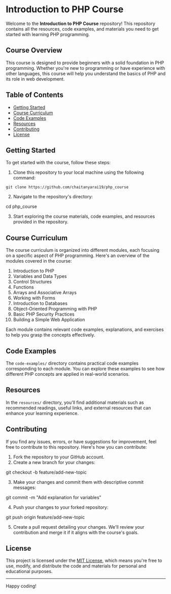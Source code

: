 # Introduction to PHP Course

Welcome to the **Introduction to PHP Course** repository! This repository contains all the resources, code examples, and materials you need to get started with learning PHP programming.

## Course Overview

This course is designed to provide beginners with a solid foundation in PHP programming. Whether you're new to programming or have experience with other languages, this course will help you understand the basics of PHP and its role in web development.

## Table of Contents

- [Getting Started](#getting-started)
- [Course Curriculum](#course-curriculum)
- [Code Examples](#code-examples)
- [Resources](#resources)
- [Contributing](#contributing)
- [License](#license)

## Getting Started

To get started with the course, follow these steps:

1. Clone this repository to your local machine using the following command:
```
git clone https://github.com/chaitanyarai19/php_course
```

2. Navigate to the repository's directory:

cd php_course


3. Start exploring the course materials, code examples, and resources provided in the repository.

## Course Curriculum

The course curriculum is organized into different modules, each focusing on a specific aspect of PHP programming. Here's an overview of the modules covered in the course:

1. Introduction to PHP
2. Variables and Data Types
3. Control Structures
4. Functions
5. Arrays and Associative Arrays
6. Working with Forms
7. Introduction to Databases
8. Object-Oriented Programming with PHP
9. Basic PHP Security Practices
10. Building a Simple Web Application

Each module contains relevant code examples, explanations, and exercises to help you grasp the concepts effectively.

## Code Examples

The `code-examples/` directory contains practical code examples corresponding to each module. You can explore these examples to see how different PHP concepts are applied in real-world scenarios.

## Resources

In the `resources/` directory, you'll find additional materials such as recommended readings, useful links, and external resources that can enhance your learning experience.

## Contributing

If you find any issues, errors, or have suggestions for improvement, feel free to contribute to this repository. Here's how you can contribute:

1. Fork the repository to your GitHub account.
2. Create a new branch for your changes:

git checkout -b feature/add-new-topic


3. Make your changes and commit them with descriptive commit messages:

git commit -m "Add explanation for variables"


4. Push your changes to your forked repository:

git push origin feature/add-new-topic


5. Create a pull request detailing your changes. We'll review your contribution and merge it if it aligns with the course's goals.

## License

This project is licensed under the [MIT License](LICENSE), which means you're free to use, modify, and distribute the code and materials for personal and educational purposes.

---

Happy coding!
